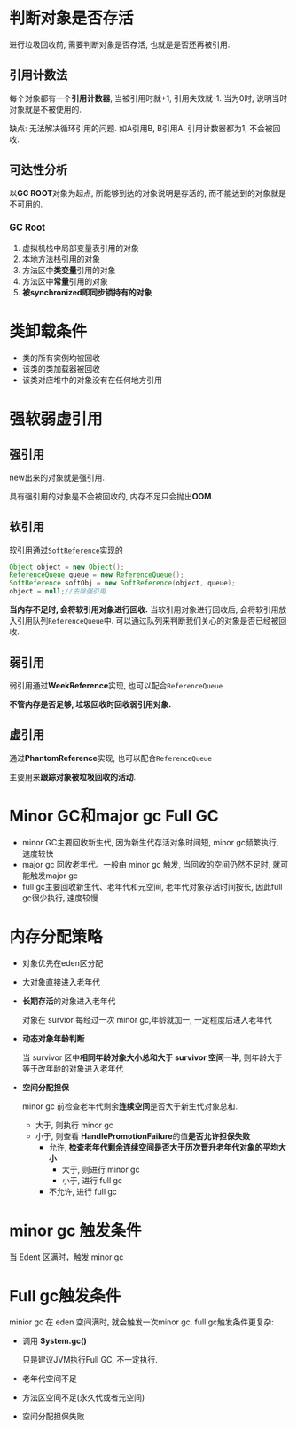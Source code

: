 # 判断对象是否存活

进行垃圾回收前, 需要判断对象是否存活, 也就是是否还再被引用.

## 引用计数法

每个对象都有一个**引用计数器**, 当被引用时就+1, 引用失效就-1. 当为0时, 说明当时对象就是不被使用的.

缺点: 无法解决循环引用的问题. 如A引用B, B引用A. 引用计数器都为1, 不会被回收.

## 可达性分析

以**GC ROOT**对象为起点, 所能够到达的对象说明是存活的, 而不能达到的对象就是不可用的.

### GC Root

1. 虚拟机栈中局部变量表引用的对象
2. 本地方法栈引用的对象
3. 方法区中**类变量**引用的对象
4. 方法区中**常量**引用的对象
5. **被synchronized即同步锁持有的对象**

# 类卸载条件

- 类的所有实例均被回收
- 该类的类加载器被回收
- 该类对应堆中的对象没有在任何地方引用

# 强软弱虚引用  

## 强引用

new出来的对象就是强引用.

具有强引用的对象是不会被回收的, 内存不足只会抛出**OOM**. 

## 软引用

软引用通过`SoftReference`实现的

```java
Object object = new Object();
ReferenceQueue queue = new ReferenceQueue();
SoftReference softObj = new SoftReference(object, queue);
object = null;//去除强引用
```

**当内存不足时, 会将软引用对象进行回收.** 当软引用对象进行回收后, 会将软引用放入引用队列`ReferenceQueue`中. 可以通过队列来判断我们关心的对象是否已经被回收.

## 弱引用

弱引用通过**WeekReference**实现, 也可以配合`ReferenceQueue`

**不管内存是否足够, 垃圾回收时回收弱引用对象.**

## 虚引用

通过**PhantomReference**实现, 也可以配合`ReferenceQueue`

主要用来**跟踪对象被垃圾回收的活动**.

# Minor GC和major gc Full GC

- minor GC主要回收新生代, 因为新生代存活对象时间短, minor gc频繁执行, 速度较快
- major gc 回收老年代。一般由 minor gc 触发, 当回收的空间仍然不足时, 就可能触发major gc
- full gc主要回收新生代、老年代和元空间, 老年代对象存活时间按长, 因此full gc很少执行, 速度较慢

# 内存分配策略

- 对象优先在eden区分配

- 大对象直接进入老年代

- **长期存活**的对象进入老年代

  对象在 survior 每经过一次 minor gc,年龄就加一, 一定程度后进入老年代

- **动态对象年龄判断**

  当 survivor 区中**相同年龄对象大小总和大于 survivor 空间一半**, 则年龄大于等于改年龄的对象进入老年代

- **空间分配担保**

  minor gc 前检查老年代剩余**连续空间**是否大于新生代对象总和.

  - 大于, 则执行 minor gc
  - 小于, 则查看 **HandlePromotionFailure**的值**是否允许担保失败**
    - 允许, **检查老年代剩余连续空间是否大于历次晋升老年代对象的平均大小**
      - 大于, 则进行 minor gc
      - 小于, 进行 full gc
    - 不允许, 进行 full gc

# minor gc 触发条件

当 Edent 区满时，触发 minor gc

# Full gc触发条件

minior gc 在 eden 空间满时, 就会触发一次minor gc. full gc触发条件更复杂:

- 调用 **System.gc()**

  只是建议JVM执行Full GC, 不一定执行.

- 老年代空间不足

- 方法区空间不足(永久代或者元空间)

- 空间分配担保失败